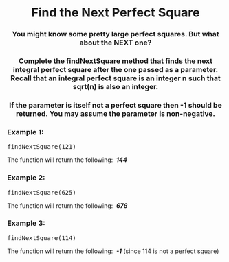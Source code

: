 <div align = "center">

# Find the Next Perfect Square

</div>

<div align = "center">

<h3>You might know some pretty large perfect squares. But what about the NEXT one?</h3>

<h3>Complete the findNextSquare method that finds the next integral perfect square after the one passed as a parameter. Recall that an integral perfect square is an integer n such that sqrt(n) is also an integer.</h3>

<h3>If the parameter is itself not a perfect square then -1 should be returned. You may assume the parameter is non-negative.</h3>

</div>

<h3>Example 1:</h3>

<pre>findNextSquare(121)</pre>

<p>The function will return the following: &nbsp;<strong><em>144</em></strong></p>

<h3>Example 2:</h3>

<pre>findNextSquare(625)</pre>

<p>The function will return the following: &nbsp;<strong><em>676</em></strong></p>

<h3>Example 3:</h3>

<pre>findNextSquare(114)</pre>

<p>The function will return the following: &nbsp;<strong><em>-1</em></strong>&nbsp;(since 114 is not a perfect square)</p>
